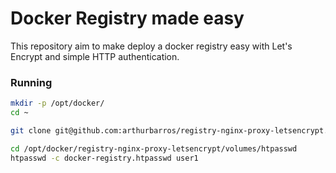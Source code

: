 # Docker Registry made easy

This repository aim to make deploy a docker registry easy with Let's Encrypt and simple HTTP authentication.

### Running

```bash
mkdir -p /opt/docker/
cd ~

git clone git@github.com:arthurbarros/registry-nginx-proxy-letsencrypt.git /opt/docker/registry-nginx-proxy-letsencrypt/

cd /opt/docker/registry-nginx-proxy-letsencrypt/volumes/htpasswd
htpasswd -c docker-registry.htpasswd user1
```

